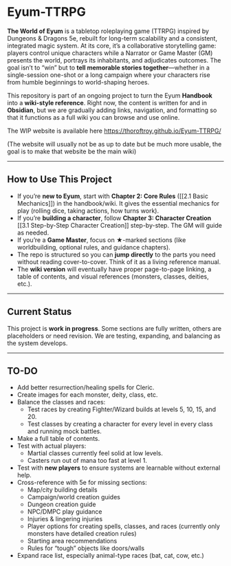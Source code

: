 # Eyum-TTRPG

**The World of Eyum** is a tabletop roleplaying game (TTRPG) inspired by Dungeons & Dragons 5e, rebuilt for long-term scalability and a consistent, integrated magic system. At its core, it’s a collaborative storytelling game: players control unique characters while a Narrator or Game Master (GM) presents the world, portrays its inhabitants, and adjudicates outcomes. The goal isn’t to “win” but to **tell memorable stories together**—whether in a single-session one-shot or a long campaign where your characters rise from humble beginnings to world-shaping heroes.

This repository is part of an ongoing project to turn the Eyum **Handbook** into a **wiki-style reference**. Right now, the content is written for and in **Obsidian**, but we are gradually adding links, navigation, and formatting so that it functions as a full wiki you can browse and use online.

The WIP website is available here https://thoroftroy.github.io/Eyum-TTRPG/ 

(The website will usually not be as up to date but be much more usable, the goal is to make that website be the main wiki)

---

## How to Use This Project
- If you’re **new to Eyum**, start with **Chapter 2: Core Rules** ([[2.1 Basic Mechanics]]) in the handbook/wiki. It gives the essential mechanics for play (rolling dice, taking actions, how turns work).
- If you’re **building a character**, follow **Chapter 3: Character Creation** [[3.1 Step-by-Step Character Creation]] step-by-step. The GM will guide as needed.
- If you’re a **Game Master**, focus on ★-marked sections (like worldbuilding, optional rules, and guidance chapters).
- The repo is structured so you can **jump directly** to the parts you need without reading cover-to-cover. Think of it as a living reference manual.
- The **wiki version** will eventually have proper page-to-page linking, a table of contents, and visual references (monsters, classes, deities, etc.).

---
## Current Status
This project is **work in progress**. Some sections are fully written, others are placeholders or need revision. We are testing, expanding, and balancing as the system develops.

---
## TO-DO
- Add better resurrection/healing spells for Cleric.
- Create images for each monster, deity, class, etc.
- Balance the classes and races:
    - Test races by creating Fighter/Wizard builds at levels 5, 10, 15, and 20.
    - Test classes by creating a character for every level in every class and running mock battles.
- Make a full table of contents.
- Test with actual players:
    - Martial classes currently feel solid at low levels.
    - Casters run out of mana too fast at level 1.
- Test with **new players** to ensure systems are learnable without external help.
- Cross-reference with 5e for missing sections:
    - Map/city building details
    - Campaign/world creation guides
    - Dungeon creation guide
    - NPC/DMPC play guidance
    - Injuries & lingering injuries
    - Player options for creating spells, classes, and races (currently only monsters have detailed creation rules)
    - Starting area recommendations
    - Rules for “tough” objects like doors/walls
- Expand race list, especially animal-type races (bat, cat, cow, etc.)